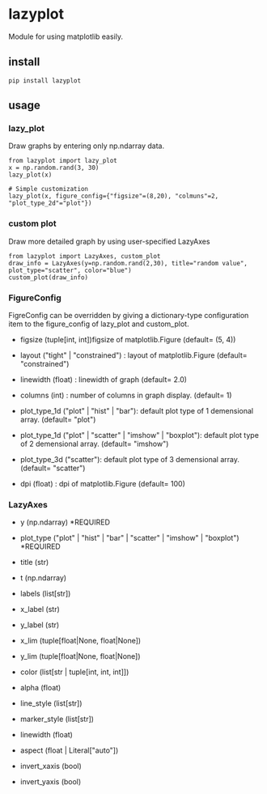 # lazyplot

Module for using matplotlib easily.

## install
```
pip install lazyplot
```

## usage
### lazy_plot
Draw graphs by entering only np.ndarray data.
```
from lazyplot import lazy_plot
x = np.random.rand(3, 30)
lazy_plot(x)

# Simple customization
lazy_plot(x, figure_config={"figsize"=(8,20), "colmuns"=2, "plot_type_2d"="plot"})
```

### custom plot
Draw more detailed graph by using user-specified LazyAxes
```
from lazyplot import LazyAxes, custom_plot
draw_info = LazyAxes(y=np.random.rand(2,30), title="random value", plot_type="scatter", color="blue")
custom_plot(draw_info)
```

### FigureConfig
FigreConfig can be overridden by giving a dictionary-type configuration item to the figure_config of lazy_plot and custom_plot.

- figsize (tuple[int, int])figsize of matplotlib.Figure (default= (5, 4))
- layout ("tight" | "constrained") : layout of matplotlib.Figure (default= "constrained")
- linewidth (float) : linewidth of graph (default= 2.0)
- columns (int) : number of columns in graph display.  (default= 1)
    
- plot_type_1d ("plot" | "hist" | "bar"): default plot type of 1 demensional array. (default= "plot")
- plot_type_1d ("plot" | "scatter" | "imshow" | "boxplot"): default plot type of 2 demensional array. (default= "imshow")
- plot_type_3d ("scatter"): default plot type of 3 demensional array. (default= "scatter")
    
- dpi (float) : dpi of matplotlib.Figure (default= 100)



### LazyAxes

- y (np.ndarray) \*REQUIRED
- plot_type ("plot" | "hist" | "bar" | "scatter" | "imshow" | "boxplot") \*REQUIRED

- title (str)
- t (np.ndarray)
- labels (list[str])
- x_label (str)
- y_label (str)
- x_lim (tuple[float|None, float|None])
- y_lim (tuple[float|None, float|None])
- color (list[str | tuple[int, int, int]])
- alpha (float)
- line_style (list[str])
- marker_style (list[str])
- linewidth (float)
- aspect (float | Literal["auto"])
- invert_xaxis (bool)
- invert_yaxis (bool)